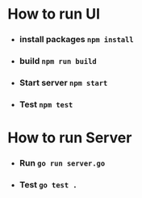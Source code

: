 # How to run UI
- ### install packages `npm install`
- ### build `npm run build`
- ### Start server `npm start`
- ### Test `npm test`

# How to run Server
- ### Run `go run server.go`
- ### Test `go test .`